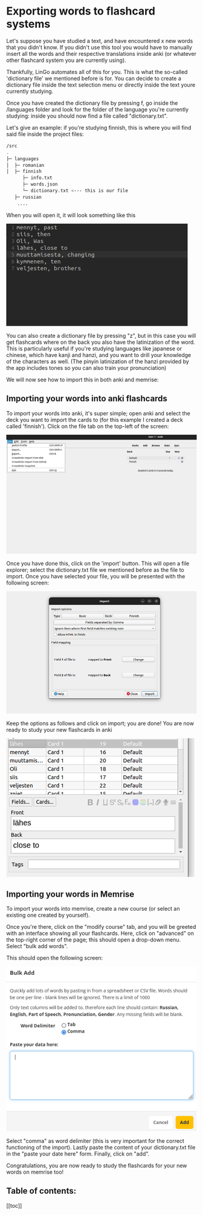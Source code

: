 # Exporting words to flashcard systems

Let's suppose you have studied a text, and have encountered x new words that you didn't know. If you didn't use this tool you would
have to manually insert all the words and their respective translations inside anki (or whatever other flashcard system you are currently using).

Thankfully, LinGo automates all of this for you. This is what the so-called 'dictionary file' we mentioned before is for. You can decide to create a dictionary file inside the text selection menu or directly inside the text youre currently studying.

Once you have created the dictionary file by pressing f, go inside the /languages folder and look for the folder of the language you're currently studying: inside you should now find a file called "dictionary.txt". 

Let's give an example: if you're studying finnish, this is where you will find said file inside the project files:

```bash
/src
.
├─ languages
│  ├─ romanian
│  ├─ finnish
      ├─ info.txt
      ├─ words.json
      └─ dictionary.txt <--- this is our file
   ├─ russian
    ....
```

When you will open it, it will look something like this

![dictionary.txt image](imgs/dict.png)

You can also create a dictionary file by pressing "z", but in this case you will get flashcards where on the back you also have the latinization of the word. This is particularly useful if you're studying languages like japanese or chinese, which have kanji and hanzi, and you want to drill your knowledge of the characters as well. (The pinyin latinization of the hanzi provided by the app includes tones so you can also train your pronunciation)

We will now see how to import this in both anki and memrise:


## Importing your words into anki flashcards

To import your words into anki, it's super simple; open anki and select the deck you want to import the cards to (for this example I created a deck called 'finnish'). Click on the file tab on the top-left of the screen:

![demonstration](imgs/actualscreen.png)

Once you have done this, click on the 'import' button. This will open a file explorer; select the dictionary.txt file we mentioned before as the file to import. Once you have selected your file, you will be presented with the following screen:

![demonstration2](imgs/importscreen.png)

Keep the options as follows and click on import; you are done! You are now ready to study your new flashcards in anki

![demonstration3](imgs/finnishcards.png)

## Importing your words in Memrise

To import your words into memrise, create a new course (or select an existing one created by yourself).

Once you're there, click on the "modify course" tab, and you will be greeted with an interface showing all your flashcards. Here, click on "advanced" on the top-right corner of the page; this should open a drop-down menu. Select "bulk add words".


This should open the following screen:

![bulk add words screen](imgs/bulk.png)


Select "comma" as word delimiter (this is very important for the correct functioning of the import). Lastly paste the content of your dictionary.txt file in the "paste your date here" form. Finally, click on "add". 


Congratulations, you are now ready to study the flashcards for your new words on memrise too!  


## Table of contents:

[[toc]]